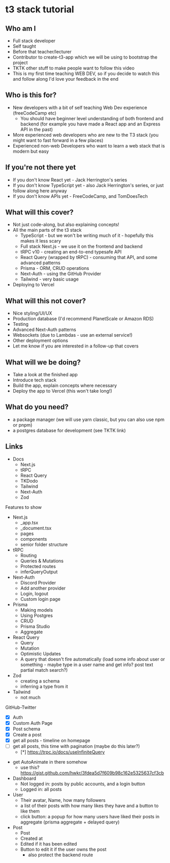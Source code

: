 # t3 stack tutorial

## Who am I
- Full stack developer
- Self taught
- Before that teacher/lecturer
- Contributor to create-t3-app which we will be using to bootstrap the project
- TKTK other stuff to make people want to follow this video
- This is my first time teaching WEB DEV, so if you decide to watch this and follow along I'd love your feedback in the end

## Who is this for?
- New developers with a bit of self teaching Web Dev experience (freeCodeCamp etc)
  - You should have beginner level understanding of both frontend and backend (for example you have made a React app and an Express API in the past)
- More experienced web developers who are new to the T3 stack (you might want to fast forward in a few places)
- Experienced non-web Developers who want to learn a web stack that is modern but easy

## If you're not there yet
- If you don't know React yet - Jack Herrington's series
- If you don't know TypeScript yet - also Jack Herrington's series, or just follow along here anyway
- If you don't know APIs yet - FreeCodeCamp, and TomDoesTech

## What will this cover?
- Not just code-along, but also explaining concepts!
- All the main parts of the t3 stack
  - TypeScript - but we won't be writing much of it - hopefully this makes it less scary
  - Full stack Next.js - we use it on the frontend and backend
  - tRPC v10 - creating an end-to-end typesafe API
  - React Query (wrapped by tRPC) - consuming that API, and some advanced patterns
  - Prisma - ORM, CRUD operations
  - Next-Auth - using the GitHub Provider
  - Tailwind - very basic usage
- Deploying to Vercel

## What will this not cover?
- Nice styling/UI/UX
- Production database (I'd recommend PlanetScale or Amazon RDS)
- Testing
- Advanced Next-Auth patterns
- Websockets (due to Lambdas - use an external service!)
- Other deployment options
- Let me know if you are interested in a follow-up that covers 

## What will we be doing?
- Take a look at the finished app
- Introduce tech stack
- Build the app, explain concepts where necessary
- Deploy the app to Vercel (this won't take long!)

## What do you need?
- a package manager (we will use yarn classic, but you can also use npm or pnpm)
- a postgres database for development (see TKTK link)

## Links
- Docs
  - Next.js
  - tRPC
  - React Query
  - TKDodo
  - Tailwind
  - Next-Auth
  - Zod

Features to show
- Next.js
  - _app.tsx
  - _document.tsx
  - pages
  - components
  - senior folder structure
- tRPC
  - Routing
  - Queries & Mutations
  - Protected routes
  - inferQueryOutput
- Next-Auth
  - Discord Provider
  - Add another provider
  - Login, logout
  - Custom login page
- Prisma
  - Making models
  - Using Postgres
  - CRUD
  - Prisma Studio
  - Aggregate
- React Query
  - Query
  - Mutation
  - Optimistic Updates
  - A query that doesn't fire automatically (load some info about user or something - maybe type in a user name and get info? post text partial match search?)
- Zod
  - creating a schema
  - inferring a type from it
- Tailwind
  - not much

GitHub-Twitter
- [x] Auth
- [x] Custom Auth Page
- [x] Post schema
- [x] Create a post
- [x] get all posts - timeline on homepage
- [ ] get all posts, this time with pagination (maybe do this later?)
  - [*] https://trpc.io/docs/useInfiniteQuery
- get AutoAnimate in there somehow
  - use this? https://gist.github.com/hwkr/3fdea5d7f609b98c162e5325637cf3cb
- Dashboard
  - Not logged in: posts by public accounts, and a login button
  - Logged in: all posts
- User
  - Their avatar, Name, how many followers
  - a list of their posts with how many likes they have and a button to like them
  - click button: a popup for how many users have liked their posts in aggregate (prisma aggregate + delayed query)
- Post
  - Post
  - Created at
  - Edited if it has been edited
  - Button to edit it if the user owns the post
    - also protect the backend route